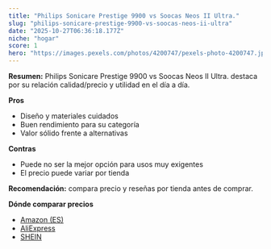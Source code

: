 ```yaml
---
title: "Philips Sonicare Prestige 9900 vs Soocas Neos II Ultra."
slug: "philips-sonicare-prestige-9900-vs-soocas-neos-ii-ultra"
date: "2025-10-27T06:36:18.177Z"
niche: "hogar"
score: 1
hero: "https://images.pexels.com/photos/4200747/pexels-photo-4200747.jpeg?auto=compress&cs=tinysrgb&fit=crop&h=627&w=1200&auto=compress&cs=tinysrgb&w=1200&h=675&fit=crop"
---
```


**Resumen:** Philips Sonicare Prestige 9900 vs Soocas Neos II Ultra. destaca por su relación calidad/precio y utilidad en el día a día.

**Pros**
- Diseño y materiales cuidados
- Buen rendimiento para su categoría
- Valor sólido frente a alternativas

**Contras**
- Puede no ser la mejor opción para usos muy exigentes
- El precio puede variar por tienda

**Recomendación:** compara precio y reseñas por tienda antes de comprar.

**Dónde comparar precios**
- [Amazon (ES)](https://www.amazon.es/s?k=Philips%20Sonicare%20Prestige%209900%20vs%20Soocas%20Neos%20II%20Ultra.&tag=teknovashop25-21)
- [AliExpress](https://www.aliexpress.com/wholesale?SearchText=Philips%20Sonicare%20Prestige%209900%20vs%20Soocas%20Neos%20II%20Ultra.)
- [SHEIN](https://www.shein.com/pdsearch/Philips%20Sonicare%20Prestige%209900%20vs%20Soocas%20Neos%20II%20Ultra.)